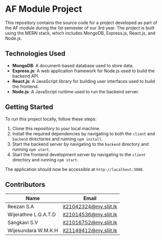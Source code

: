 # AF Module Project

This repository contains the source code for a project developed as part of the AF module during the 1st semester of our 3rd year. The project is built using the MERN stack, which includes MongoDB, Express.js, React.js, and Node.js.

## Technologies Used

- **MongoDB**: A document-based database used to store data.
- **Express.js**: A web application framework for Node.js used to build the backend API.
- **React.js**: A JavaScript library for building user interfaces used to build the frontend.
- **Node.js**: A JavaScript runtime used to run the backend server.

## Getting Started

To run this project locally, follow these steps:

1. Clone this repository to your local machine.
2. Install the required dependencies by navigating to both the `client` and `backend` directories and running `npm install`.
3. Start the backend server by navigating to the `backend` directory and running `npm start`.
4. Start the frontend development server by navigating to the `client` directory and running `npm start`.

The application should now be accessible at `http://localhost:3000`.

## Contributors

| Name                    | Email                   |
| ----------------------- | ----------------------- |
| Reezan S.A              | it21042324@my.sliit.lk  |
| Wijerathne L.G.A.T.D    | it21014536@my.sliit.lk  |
| Sangkavi S.V            | it21016752@my.sliit.lk  |
| Wijesundara W.M.K.H     | it21149412@my.sliit.lk  |
